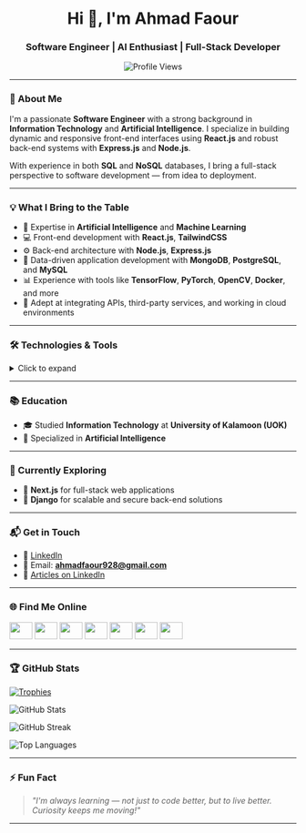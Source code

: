 <h1 align="center">Hi 👋, I'm Ahmad Faour</h1>
<h3 align="center">Software Engineer | AI Enthusiast | Full-Stack Developer</h3>

<p align="center">
  <img src="https://komarev.com/ghpvc/?username=ahmadfaour9&label=Profile%20views&color=0e75b6&style=flat" alt="Profile Views" />
</p>

---

### 🚀 About Me

I'm a passionate **Software Engineer** with a strong background in **Information Technology** and **Artificial Intelligence**. I specialize in building dynamic and responsive front-end interfaces using **React.js** and robust back-end systems with **Express.js** and **Node.js**.

With experience in both **SQL** and **NoSQL** databases, I bring a full-stack perspective to software development — from idea to deployment.

---

### 💡 What I Bring to the Table

- 🎯 Expertise in **Artificial Intelligence** and **Machine Learning**
- 💻 Front-end development with **React.js**, **TailwindCSS**
- ⚙️ Back-end architecture with **Node.js**, **Express.js**
- 🧠 Data-driven application development with **MongoDB**, **PostgreSQL**, and **MySQL**
- 📊 Experience with tools like **TensorFlow**, **PyTorch**, **OpenCV**, **Docker**, and more
- 🧰 Adept at integrating APIs, third-party services, and working in cloud environments

---

### 🛠️ Technologies & Tools

<details>
<summary>Click to expand</summary>

#### Languages & Frameworks
`JavaScript` `Python` `HTML5` `CSS3` `TypeScript` `C++` `C#`  
`React.js` `Next.js` `Express.js` `Node.js` `Django` `Flask` `Redux` `Sass`

#### AI/ML & Data Science
`TensorFlow` `PyTorch` `Scikit-Learn` `Pandas` `NumPy` `OpenCV` `Seaborn`

#### Databases
`MongoDB` `MySQL` `PostgreSQL` `Microsoft SQL Server`

#### Tools & Platforms
`Docker` `Git` `Firebase` `Linux` `Postman` `Unity` `Figma` `Adobe Illustrator` `Photoshop`

</details>

---

### 📚 Education

- 🎓 Studied **Information Technology** at **University of Kalamoon (UOK)**
- 🤖 Specialized in **Artificial Intelligence**

---

### 🔭 Currently Exploring

- 🧪 **Next.js** for full-stack web applications  
- 🧩 **Django** for scalable and secure back-end solutions

---

### 📬 Get in Touch

- 💼 [LinkedIn](https://www.linkedin.com/in/ahmad-faour-052b20168)
- 📩 Email: **ahmadfaour928@gmail.com**
- 📝 [Articles on LinkedIn](https://www.linkedin.com/in/ahmad-faour-052b20168)

---

### 🌐 Find Me Online

<p align="left">
  <a href="https://linkedin.com/in/ahmad-faour-052b20168" target="_blank"><img src="https://raw.githubusercontent.com/rahuldkjain/github-profile-readme-generator/master/src/images/icons/Social/linked-in-alt.svg" height="30" width="40" /></a>
  <a href="https://www.kaggle.com/ahmoodyfaour" target="_blank"><img src="https://raw.githubusercontent.com/rahuldkjain/github-profile-readme-generator/master/src/images/icons/Social/kaggle.svg" height="30" width="40" /></a>
  <a href="https://fb.com/ahmadfaourabusaleh" target="_blank"><img src="https://raw.githubusercontent.com/rahuldkjain/github-profile-readme-generator/master/src/images/icons/Social/facebook.svg" height="30" width="40" /></a>
  <a href="https://dribbble.com/ahmad_faour9" target="_blank"><img src="https://raw.githubusercontent.com/rahuldkjain/github-profile-readme-generator/master/src/images/icons/Social/dribbble.svg" height="30" width="40" /></a>
  <a href="https://www.hackerrank.com/ahmad faour" target="_blank"><img src="https://raw.githubusercontent.com/rahuldkjain/github-profile-readme-generator/master/src/images/icons/Social/hackerrank.svg" height="30" width="40" /></a>
  <a href="https://codeforces.com/profile/ahmad_faour" target="_blank"><img src="https://raw.githubusercontent.com/rahuldkjain/github-profile-readme-generator/master/src/images/icons/Social/codeforces.svg" height="30" width="40" /></a>
  <a href="https://www.leetcode.com/ahmadfaour" target="_blank"><img src="https://raw.githubusercontent.com/rahuldkjain/github-profile-readme-generator/master/src/images/icons/Social/leet-code.svg" height="30" width="40" /></a>
</p>

---

### 🏆 GitHub Stats

<p align="left">
  <a href="https://github.com/ryo-ma/github-profile-trophy">
    <img src="https://github-profile-trophy.vercel.app/?username=ahmadfaour9&theme=gruvbox&no-frame=true" alt="Trophies" />
  </a>
</p>

<p align="left">
  <img src="https://github-readme-stats.vercel.app/api?username=ahmadfaour9&show_icons=true&locale=en" alt="GitHub Stats" />
</p>

<p align="left">
  <img src="https://github-readme-streak-stats.herokuapp.com/?user=ahmadfaour9" alt="GitHub Streak" />
</p>

<p align="left">
  <img src="https://github-readme-stats.vercel.app/api/top-langs?username=ahmadfaour9&show_icons=true&locale=en&layout=compact" alt="Top Languages" />
</p>

---

### ⚡ Fun Fact

> *"I'm always learning — not just to code better, but to live better. Curiosity keeps me moving!"*

---

